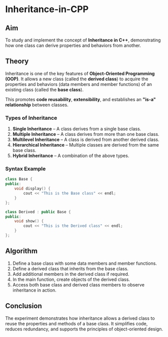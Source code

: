 # Inheritance-in-CPP

## Aim

To study and implement the concept of **Inheritance in C++**, demonstrating how one class can derive properties and behaviors from another.

## Theory

Inheritance is one of the key features of **Object-Oriented Programming (OOP)**. It allows a new class (called the **derived class**) to acquire the properties and behaviors (data members and member functions) of an existing class (called the **base class**).

This promotes **code reusability**, **extensibility**, and establishes an **"is-a" relationship** between classes.

### Types of Inheritance

1. **Single Inheritance** – A class derives from a single base class.
2. **Multiple Inheritance** – A class derives from more than one base class.
3. **Multilevel Inheritance** – A class is derived from another derived class.
4. **Hierarchical Inheritance** – Multiple classes are derived from the same base class.
5. **Hybrid Inheritance** – A combination of the above types.

### Syntax Example

```cpp
class Base {
public:
    void display() {
        cout << "This is the Base class" << endl;
    }
};

class Derived : public Base {
public:
    void show() {
        cout << "This is the Derived class" << endl;
    }
};
```

## Algorithm

1. Define a base class with some data members and member functions.
2. Define a derived class that inherits from the base class.
3. Add additional members in the derived class if required.
4. In the main function, create objects of the derived class.
5. Access both base class and derived class members to observe inheritance in action.

## Conclusion

The experiment demonstrates how inheritance allows a derived class to reuse the properties and methods of a base class. It simplifies code, reduces redundancy, and supports the principles of object-oriented design.

